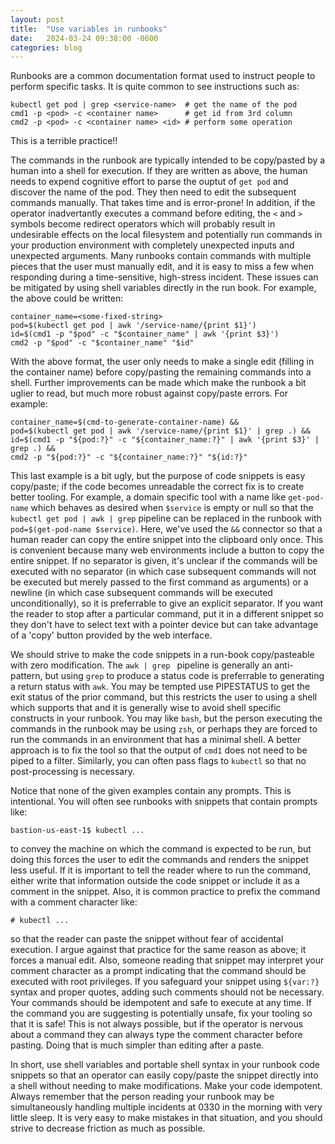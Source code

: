 ```yaml
---
layout: post
title:  "Use variables in runbooks"
date:   2024-03-24 09:38:00 -0600
categories: blog
---
```


Runbooks are a common documentation format used to instruct people to perform specific tasks.
It is quite common to see instructions such as:

~~~~
kubectl get pod | grep <service-name>  # get the name of the pod
cmd1 -p <pod> -c <container name>      # get id from 3rd column
cmd2 -p <pod> -c <container name> <id> # perform some operation
~~~~

This is a terrible practice!!

The commands in the runbook are typically intended to be copy/pasted
by a human into a shell for execution.  If they are written as
above, the human needs to expend cognitive effort to parse the
ouptut of `get pod` and discover the name of the pod.  They then
need to edit the subsequent commands manually.  That takes time and
is error-prone!  In addition, if the operator inadvertantly executes
a command before editing, the `<` and `>` symbols become redirect
operators which will probably result in undesirable effects on the
local filesystem and potentially run commands in your production
environment with completely unexpected inputs and unexpected
arguments.  Many runbooks contain commands with multiple pieces
that the user must manually edit, and it is easy to miss a few when
responding during a time-sensitive, high-stress incident.  These
issues can be mitigated by using shell variables directly in the
run book.  For example, the above could be written:

~~~~
container_name=<some-fixed-string>
pod=$(kubectl get pod | awk '/service-name/{print $1}')
id=$(cmd1 -p "$pod" -c "$container_name" | awk '{print $3}')
cmd2 -p "$pod" -c "$container_name" "$id"
~~~~

With the above format, the user only needs to make a single edit (filling in
the container name) before copy/pasting the remaining commands into a shell.
Further improvements can be made which make the runbook a bit
uglier to read, but much more robust against copy/paste errors.  For
example:

~~~~
container_name=$(cmd-to-generate-container-name) &&
pod=$(kubectl get pod | awk '/service-name/{print $1}' | grep .) &&
id=$(cmd1 -p "${pod:?}" -c "${container_name:?}" | awk '{print $3}' | grep .) &&
cmd2 -p "${pod:?}" -c "${container_name:?}" "${id:?}"
~~~~

This last example is a bit ugly, but the purpose of code
snippets is easy copy/paste; if the code becomes unreadable the
correct fix is to create better tooling.  For example, a domain
specific tool with a name like `get-pod-name` which behaves as
desired when `$service` is empty or null so that the `kubectl get
pod | awk | grep` pipeline can be replaced in the runbook with
`pod=$(get-pod-name $service)`.  Here, we've used the `&&` connector
so that a human reader can copy the entire snippet into the clipboard
only once.  This is convenient because many web environments include
a button to copy the entire snippet.  If no separator is given,
it's unclear if the commands will be executed with no separator
(in which case subsequent commands will not be executed but merely
passed to the first command as arguments) or a newline (in which
case subsequent commands will be executed unconditionally), so it
is preferrable to give an explicit separator.  If you want the
reader to stop after a particular command, put it in a different
snippet so they don't have to select text with a pointer device but
can take advantage of a 'copy' button provided by the web interface.

We should strive to make the code snippets in a run-book copy/pasteable
with zero modification.  The `awk | grep ` pipeline is generally
an anti-pattern, but using `grep` to produce a status code is
preferrable to generating a return status with `awk`.  You may be
tempted use PIPESTATUS to get the exit status of the prior command,
but this restricts the user to using a shell which supports that
and it is generally wise to avoid shell specific constructs in your
runbook.  You may like `bash`, but the person executing the commands
in the runbook may be using `zsh`, or perhaps they are forced to
run the commands in an environment that has a minimal shell.  A
better approach is to fix the tool so that the output of `cmd1`
does not need to be piped to a filter.  Similarly, you can often
pass flags to `kubectl` so that no post-processing is necessary.

Notice that none of the given examples contain any prompts.  This
is intentional.  You will often see runbooks with snippets that
contain prompts like:
~~~~
bastion-us-east-1$ kubectl ...
~~~~
to convey the machine on which the command is expected to be run,
but doing this forces the user to edit the commands and renders the
snippet less useful.  If it is important to tell the reader
where to run the command, either write that information outside the
code snippet or include it as a comment in the snippet.  Also, it
is common practice to prefix the command with a comment character
like:
~~~~
# kubectl ...
~~~~
so that the reader can paste the snippet without fear of accidental
execution.  I argue against that practice for the same reason as
above; it forces a manual edit.  Also, someone reading that snippet
may interpret your comment character as a prompt indicating that
the command should be executed with root privileges.  If you safeguard
your snippet using `${var:?}` syntax and proper quotes, adding such
comments should not be necessary.  Your commands should be idempotent
and safe to execute at any time.  If the command you are suggesting is
potentially unsafe, fix your tooling so that it is safe!  This is not always
possible, but if the operator is nervous about a command they can
always type the comment character before pasting.  Doing that is
much simpler than editing after a paste.

In short, use shell variables and portable shell syntax in your
runbook code snippets so that an operator can easily copy/paste the
snippet directly into a shell without needing to make modifications.
Make your code idempotent.  Always remember that the person reading
your runbook may be simultaneously handling multiple incidents at
0330 in the morning with very little sleep.  It is very easy to
make mistakes in that situation, and you should strive to decrease
friction as much as possible.
